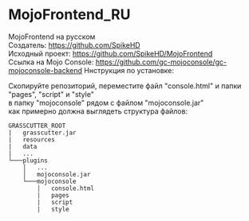 # MojoFrontend_RU
MojoFrontend на русском<br/>
Создатель: https://github.com/SpikeHD<br/>
Исходный проект: https://github.com/SpikeHD/MojoFrontend<br/>
Ссылка на Mojo Console: https://github.com/gc-mojoconsole/gc-mojoconsole-backend
Ннструкция по установке: 

Скопируйте репозиторий, переместите файл "console.html" и папки "pages", "script" и "style"<br/>
в папку "mojoconsole" рядом с файлом "mojoconsole.jar"<br/>
как примерно должна выглядеть структура файлов:
    
    GRASSCUTTER_ROOT
    |   grasscutter.jar
    |   resources
    |   data
    |   ...
    └───plugins
        │   ...
        │   mojoconsole.jar
        └───mojoconsole
            │   console.html
            |   pages
            |   script
            |   style
